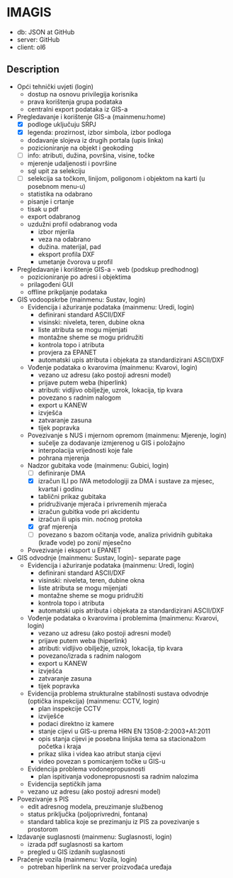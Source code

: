 # IMAGIS

* db: JSON at GitHub
* server: GitHub
* client: ol6
  
## Description

* Opći tehnički uvjeti (login)
  * dostup na osnovu privilegija korisnika
  * prava korištenja grupa podataka
  * centralni export podataka iz GIS-a
* Pregledavanje i korištenje GIS-a (mainmenu:home)
  * [x] podloge uključuju SRPJ
  * [x] legenda: prozirnost, izbor simbola, izbor podloga
  * dodavanje slojeva iz drugih portala (upis linka)
  * pozicioniranje na objekt i geokoding
  * [ ] info: atributi, dužina, površina, visine, točke
  * mjerenje udaljenosti i površine
  * sql upit za selekciju
  * [ ] selekcija sa točkom, linijom, poligonom i objektom na karti (u posebnom menu-u)
  * statistika na odabrano
  * pisanje i crtanje
  * tisak u pdf
  * export odabranog
  * uzdužni profil odabranog voda
    * izbor mjerila
    * veza na odabrano
    * dužina. materijal, pad
    * eksport profila DXF
    * umetanje čvorova u profil
* Pregledavanje i korištenje GIS-a - web (podskup predhodnog)
  * pozicioniranje po adresi i objektima
  * prilagođeni GUI
  * offline prikpljanje podataka
* GIS vodoopskrbe (mainmenu: Sustav, login)
  * Evidencija i ažuriranje podataka (mainmenu: Uredi, login)
    * definirani standard ASCII/DXF
    * visinski: niveleta, teren, dubine okna
    * liste atributa se mogu mijenjati
    * montažne sheme se mogu pridružiti
    * kontrola topo i atributa
    * provjera za EPANET
    * automatski upis atributa i objekata za standardizirani ASCII/DXF
  * Vođenje podataka o kvarovima (mainmenu: Kvarovi, login)
    * vezano uz adresu (ako postoji adresni model)
    * prijave putem weba (hiperlink)
    * atributi: vidljivo obilježje, uzrok, lokacija, tip kvara
    * povezano s radnim nalogom
    * export u KANEW
    * izvješća
    * zatvaranje zasuna
    * tijek popravka
  * Povezivanje s NUS i mjernom opremom (mainmenu: Mjerenje, login)
    * sučelje za dodavanje izmjerenog u GIS i položajno
    * interpolacija vrijednosti koje fale
    * pohrana mjerenja
  * Nadzor gubitaka vode (mainmenu: Gubici, login)
    * [ ] definiranje DMA
    * [x] izračun ILI po IWA metodologiji za DMA i sustave za mjesec, kvartal i godinu
    * tablični prikaz gubitaka
    * pridruživanje mjerača i privremenih mjerača
    * izračun gubitka vode pri akcidentu
    * izračun ili upis min. noćnog protoka
    * [x] graf mjerenja
    * [ ] povezano s bazom očitanja vode, analiza prividnih gubitaka (krađe vode) po zoni/ mjesečno
  * Povezivanje i eksport u EPANET
* GIS odvodnje (mainmenu: Sustav, login)- separate page
  * Evidencija i ažuriranje podataka (mainmenu: Uredi, login)
    * definirani standard ASCII/DXF
    * visinski: niveleta, teren, dubine okna
    * liste atributa se mogu mijenjati
    * montažne sheme se mogu pridružiti
    * kontrola topo i atributa
    * automatski upis atributa i objekata za standardizirani ASCII/DXF
  * Vođenje podataka o kvarovima i problemima (mainmenu: Kvarovi, login)
    * vezano uz adresu (ako postoji adresni model)
    * prijave putem weba (hiperlink)
    * atributi: vidljivo obilježje, uzrok, lokacija, tip kvara
    * povezano/izrada s radnim nalogom
    * export u KANEW
    * izvješća
    * zatvaranje zasuna
    * tijek popravka
  * Evidencija problema strukturalne stabilnosti sustava odvodnje (optička inspekcija) (mainmenu: CCTV, login)
    * plan inspekcije CCTV
    * izviješće
    * podaci direktno iz kamere
    * stanje cijevi u GIS-u prema HRN EN 13508-2:2003+A1:2011
    * opis stanja cijevi je posebna linijska tema sa stacionažom početka i kraja
    * prikaz slika i videa kao atribut stanja cijevi
    * video povezan s pomicanjem točke u GIS-u
  * Evidencija problema vodonepropusnosti
    * plan ispitivanja vodonepropusnosti sa radnim nalozima
  * Evidencija septičkih jama
  * vezano uz adresu (ako postoji adresni model)
* Povezivanje s PIS
  * edit adresnog modela, preuzimanje službenog
  * status priključka (poljoprivredni, fontana)
  * standard tablica koje se prezimanju iz PIS za povezivanje s prostorom
* Izdavanje suglasnosti (mainmenu: Suglasnosti, login)
  * izrada pdf suglasnosti sa kartom
  * pregled u GIS izdanih suglasnosti
* Praćenje vozila (mainmenu: Vozila, login)
  * potreban hiperlink na server proizvođaća uređaja

